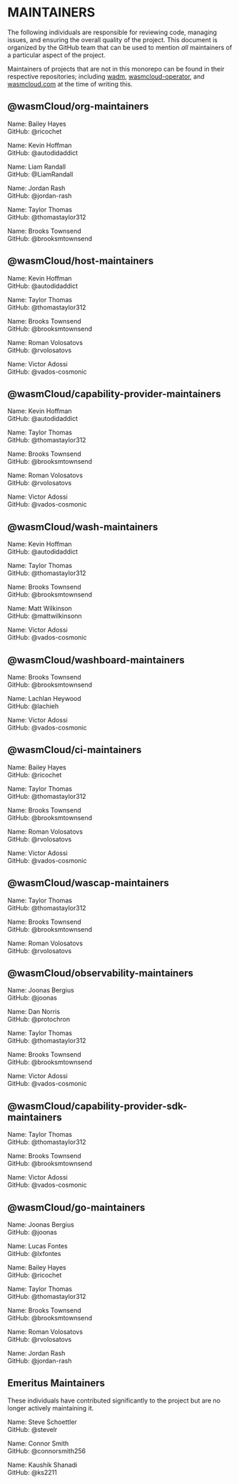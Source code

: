 # MAINTAINERS

The following individuals are responsible for reviewing code, managing issues, and ensuring the overall quality of the project. This document is organized by the GitHub team that can be used to mention _all_ maintainers of a particular aspect of the project.

Maintainers of projects that are not in this monorepo can be found in their respective repositories; including [wadm](https://github.com/wasmCloud/wadm/blob/main/MAINTAINERS.md), [wasmcloud-operator](https://github.com/wasmCloud/wasmcloud-operator/blob/main/MAINTAINERS.md), and [wasmcloud.com](https://github.com/wasmCloud/wasmcloud.com/blob/main/MAINTAINERS.md) at the time of writing this.

## @wasmCloud/org-maintainers

Name: Bailey Hayes  
GitHub: @ricochet

Name: Kevin Hoffman  
GitHub: @autodidaddict

Name: Liam Randall  
GitHub: @LiamRandall

Name: Jordan Rash  
GitHub: @jordan-rash

Name: Taylor Thomas  
GitHub: @thomastaylor312

Name: Brooks Townsend  
GitHub: @brooksmtownsend

## @wasmCloud/host-maintainers

Name: Kevin Hoffman  
GitHub: @autodidaddict

Name: Taylor Thomas  
GitHub: @thomastaylor312

Name: Brooks Townsend  
GitHub: @brooksmtownsend

Name: Roman Volosatovs  
GitHub: @rvolosatovs

Name: Victor Adossi  
GitHub: @vados-cosmonic

## @wasmCloud/capability-provider-maintainers

Name: Kevin Hoffman  
GitHub: @autodidaddict

Name: Taylor Thomas  
GitHub: @thomastaylor312

Name: Brooks Townsend  
GitHub: @brooksmtownsend

Name: Roman Volosatovs  
GitHub: @rvolosatovs

Name: Victor Adossi  
GitHub: @vados-cosmonic

## @wasmCloud/wash-maintainers

Name: Kevin Hoffman  
GitHub: @autodidaddict

Name: Taylor Thomas  
GitHub: @thomastaylor312

Name: Brooks Townsend  
GitHub: @brooksmtownsend

Name: Matt Wilkinson  
GitHub: @mattwilkinsonn

Name: Victor Adossi  
GitHub: @vados-cosmonic

## @wasmCloud/washboard-maintainers

Name: Brooks Townsend  
GitHub: @brooksmtownsend

Name: Lachlan Heywood  
GitHub: @lachieh

Name: Victor Adossi  
GitHub: @vados-cosmonic

## @wasmCloud/ci-maintainers

Name: Bailey Hayes  
GitHub: @ricochet

Name: Taylor Thomas  
GitHub: @thomastaylor312

Name: Brooks Townsend  
GitHub: @brooksmtownsend

Name: Roman Volosatovs  
GitHub: @rvolosatovs

Name: Victor Adossi  
GitHub: @vados-cosmonic

## @wasmCloud/wascap-maintainers

Name: Taylor Thomas  
GitHub: @thomastaylor312

Name: Brooks Townsend  
GitHub: @brooksmtownsend

Name: Roman Volosatovs  
GitHub: @rvolosatovs

## @wasmCloud/observability-maintainers

Name: Joonas Bergius  
GitHub: @joonas

Name: Dan Norris  
GitHub: @protochron

Name: Taylor Thomas  
GitHub: @thomastaylor312

Name: Brooks Townsend  
GitHub: @brooksmtownsend

Name: Victor Adossi  
GitHub: @vados-cosmonic

## @wasmCloud/capability-provider-sdk-maintainers

Name: Taylor Thomas  
GitHub: @thomastaylor312

Name: Brooks Townsend  
GitHub: @brooksmtownsend

Name: Victor Adossi  
GitHub: @vados-cosmonic

## @wasmCloud/go-maintainers

Name: Joonas Bergius  
GitHub: @joonas

Name: Lucas Fontes  
GitHub: @lxfontes

Name: Bailey Hayes  
GitHub: @ricochet

Name: Taylor Thomas  
GitHub: @thomastaylor312

Name: Brooks Townsend  
GitHub: @brooksmtownsend

Name: Roman Volosatovs  
GitHub: @rvolosatovs

Name: Jordan Rash  
GitHub: @jordan-rash

## Emeritus Maintainers

These individuals have contributed significantly to the project but are no longer actively maintaining it.

Name: Steve Schoettler  
GitHub: @stevelr

Name: Connor Smith  
GitHub: @connorsmith256

Name: Kaushik Shanadi  
GitHub: @ks2211

